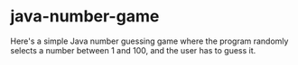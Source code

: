 # java-number-game
 Here's a simple Java number guessing game where the program randomly selects a number between 1 and 100, and the user has to guess it.
